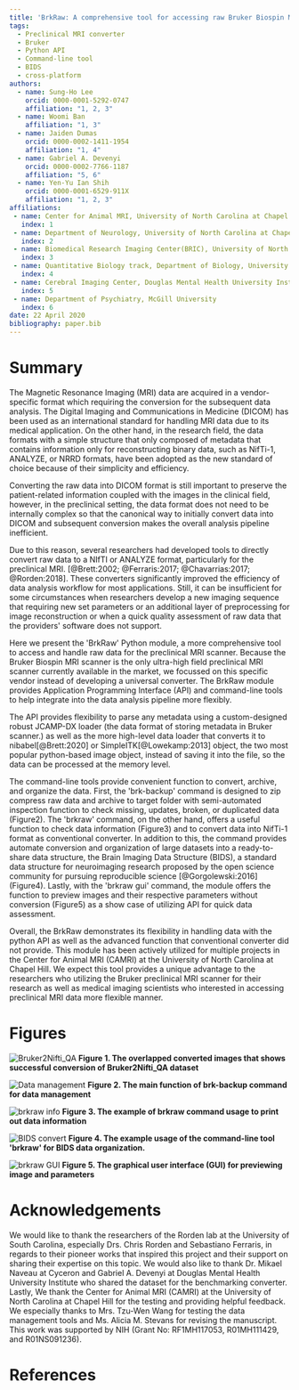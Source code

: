 ```yaml
---
title: 'BrkRaw: A comprehensive tool for accessing raw Bruker Biospin MRI data'
tags:
  - Preclinical MRI converter
  - Bruker
  - Python API
  - Command-line tool
  - BIDS
  - cross-platform
authors:
  - name: Sung-Ho Lee
    orcid: 0000-0001-5292-0747
    affiliation: "1, 2, 3"
  - name: Woomi Ban
    affiliation: "1, 3"
  - name: Jaiden Dumas
    orcid: 0000-0002-1411-1954
    affiliation: "1, 4"
  - name: Gabriel A. Devenyi
    orcid: 0000-0002-7766-1187
    affiliation: "5, 6"
  - name: Yen-Yu Ian Shih
    orcid: 0000-0001-6529-911X
    affiliation: "1, 2, 3"
affiliations:
 - name: Center for Animal MRI, University of North Carolina at Chapel Hill
   index: 1
 - name: Department of Neurology, University of North Carolina at Chapel Hill
   index: 2
 - name: Biomedical Research Imaging Center(BRIC), University of North Carolina at Chapel Hill
   index: 3
 - name: Quantitative Biology track, Department of Biology, University of North Carolina at Chapel Hill
   index: 4
 - name: Cerebral Imaging Center, Douglas Mental Health University Institute.
   index: 5
 - name: Department of Psychiatry, McGill University
   index: 6
date: 22 April 2020
bibliography: paper.bib
---
```


# Summary
The Magnetic Resonance Imaging (MRI) data are acquired in a vendor-specific format which requiring 
the conversion for the subsequent data analysis. The Digital Imaging and Communications in Medicine (DICOM) has been 
used as an international standard for handling MRI data due to its medical application. On the other hand, 
in the research field, the data formats with a simple structure that only composed of metadata that contains 
information only for reconstructing binary data, such as NifTi-1, ANALYZE, or NRRD formats, have been adopted as 
the new standard of choice because of their simplicity and efficiency. 

Converting the raw data into DICOM format is still important to preserve the patient-related information coupled 
with the images in the clinical field, however, in the preclinical setting, the data format does not need to be 
internally complex so that the canonical way to initially convert data into DICOM and subsequent conversion makes 
the overall analysis pipeline inefficient.

Due to this reason, several researchers had developed tools to directly convert raw data to a NIfTI or ANALYZE format, 
particularly for the preclinical MRI. [@Brett:2002; @Ferraris:2017; @Chavarrias:2017; @Rorden:2018]. These converters 
significantly improved the efficiency of data analysis workflow for most applications. Still, it can be insufficient 
for some circumstances when researchers develop a new imaging sequence that requiring new set parameters or 
an additional layer of preprocessing for image reconstruction or when a quick quality assessment of raw data that 
the providers' software does not support.

Here we present the 'BrkRaw' Python module, a more comprehensive tool to access and handle raw data for the preclinical 
MRI scanner. Because the Bruker Biospin MRI scanner is the only ultra-high field preclinical MRI scanner currently 
available in the market, we focussed on this specific vendor instead of developing a universal converter. 
The BrkRaw module provides Application Programming Interface (API) and command-line tools to help integrate 
into the data analysis pipeline more flexibly.

The API provides flexibility to parse any metadata using a custom-designed robust JCAMP-DX loader (the data format of
storing metadata in Bruker scanner.) as well as the more high-level data loader that converts it to nibabel[@Brett:2020] 
or SimpleITK[@Lowekamp:2013] object, the two most popular python-based image object, instead of saving it into the file, 
so the data can be processed at the memory level.

The command-line tools provide convenient function to convert, archive, and organize the data. 
First, the 'brk-backup' command is designed to zip compress raw data and archive to target folder with semi-automated 
inspection function to check missing, updates, broken, or duplicated data (Figure2). 
The 'brkraw' command, on the other hand, offers a useful function to check data information (Figure3) and 
to convert data into NifTi-1 format as conventional converter. 
In addition to this, the command provides automate conversion and organization of large datasets into a ready-to-share 
data structure, the Brain Imaging Data Structure (BIDS), a standard data structure for neuroimaging research proposed 
by the open science community for pursuing reproducible science [@Gorgolewski:2016] (Figure4).
Lastly, with the 'brkraw gui' command, the module offers the function to preview images and their respective parameters
without conversion (Figure5) as a show case of utilizing API for quick data assessment. 

Overall, the BrkRaw demonstrates its flexibility in handling data with the python API as well as the advanced function 
that conventional converter did not provide. This module has been actively utilized for multiple projects in 
the Center for Animal MRI (CAMRI) at the University of North Carolina at Chapel Hill. We expect this tool provides a 
unique advantage to the researchers who utilizing the Bruker preclinical MRI scanner for their research as well as 
medical imaging scientists who interested in accessing preclinical MRI data more flexible manner.

# Figures
![Bruker2Nifti_QA](../imgs/bruker2nifti_qa.png)
**Figure 1. The overlapped converted images that shows successful conversion of Bruker2Nifti_QA dataset**

![Data management](../imgs/brk_backup.png)
**Figure 2. The main function of brk-backup command for data management**

![brkraw info](../imgs/brkraw_info.png)
**Figure 3. The example of brkraw command usage to print out data information**

![BIDS convert](../imgs/brkraw_bids.png)
**Figure 4. The example usage of the command-line tool 'brkraw' for BIDS data organization.**

![brkraw GUI](../imgs/brkraw_gui.png)
**Figure 5. The graphical user interface (GUI) for previewing image and parameters**

# Acknowledgements

We would like to thank the researchers of the Rorden lab at the University of South Carolina, especially
Drs. Chris Rorden and Sebastiano Ferraris, in regards to their pioneer works that inspired this project
and their support on sharing their expertise on this topic. We would also like to thank Dr. Mikael Naveau at Cyceron and
Gabriel A. Devenyi at Douglas Mental Health University Institute who shared the dataset for the benchmarking converter.
Lastly, We thank the Center for Animal MRI (CAMRI) at the University of North Carolina at Chapel Hill
for the testing and providing helpful feedback. We especially thanks to Mrs. Tzu-Wen Wang for testing the data management tools
and Ms. Alicia M. Stevans for revising the manuscript. This work was supported by NIH
(Grant No: RF1MH117053, R01MH111429, and R01NS091236).

# References
